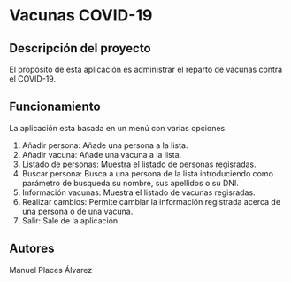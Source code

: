 # Vacunas COVID-19

Descripción del proyecto
------------------------
El propósito de esta aplicación es administrar el reparto de vacunas contra el COVID-19.


Funcionamiento
---------------
La aplicación esta basada en un menú con varias opciones.
1) Añadir persona: Añade una persona a la lista.
2) Añadir vacuna: Añade una vacuna a la lista.
3) Listado de personas: Muestra el listado de personas regisradas.
4) Buscar persona: Busca a una persona de la lista introduciendo como parámetro de busqueda su nombre, sus apellidos o su DNI.
5) Información vacunas: Muestra el listado de vacunas regisradas.
6) Realizar cambios: Permite cambiar la información registrada acerca de una persona o de una vacuna.
7) Salir: Sale de la aplicación.


Autores
-------
Manuel Places Álvarez